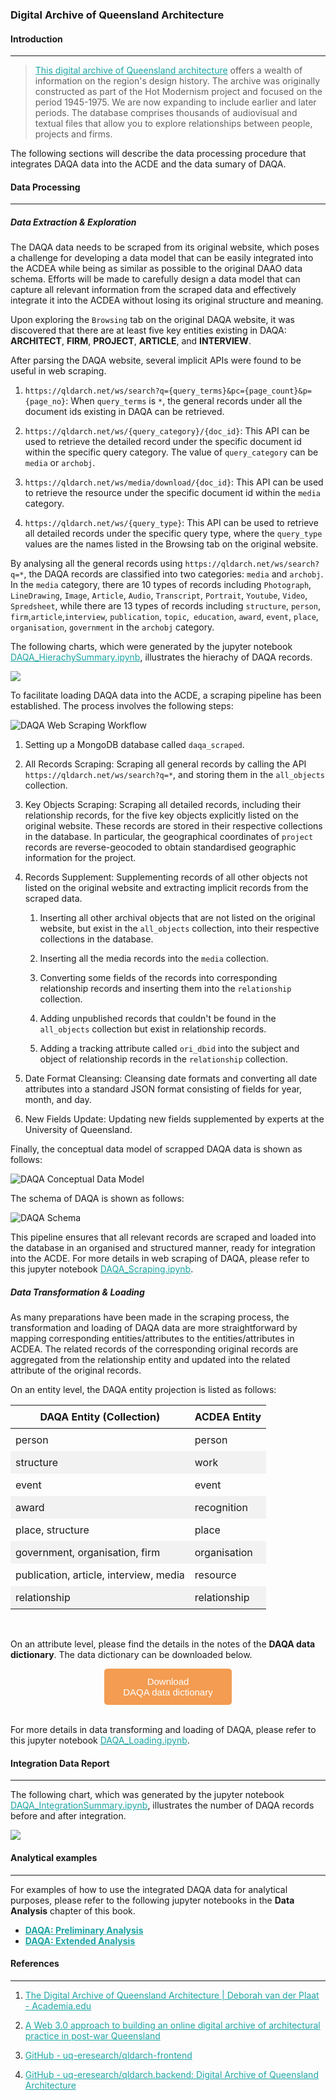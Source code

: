 ### Digital Archive of Queensland Architecture

#### Introduction
---
> [This digital archive of Queensland architecture](https://qldarch.net/) offers a wealth of information on the region's design history. The archive was originally constructed as part of the Hot Modernism project and focused on the period 1945-1975. We are now expanding to include earlier and later periods. The database comprises thousands of audiovisual and textual files that allow you to explore relationships between people, projects and firms.

The following sections will describe the data processing procedure that integrates DAQA data into the ACDE and the data sumary of DAQA.

#### Data Processing
---
##### Data Extraction & Exploration

The DAQA data needs to be scraped from its original website, which poses a challenge for developing a data model that can be easily integrated into the ACDEA while being as similar as possible to the original DAAO data schema. Efforts will be made to carefully design a data model that can capture all relevant information from the scraped data and effectively integrate it into the ACDEA without losing its original structure and meaning. 

Upon exploring the `Browsing` tab on the original DAQA website, it was discovered that there are at least five key entities existing in DAQA: **ARCHITECT**, **FIRM**, **PROJECT**, **ARTICLE**, and **INTERVIEW**.

After parsing the DAQA website, several implicit APIs were found to be useful in web scraping.

1. `https://qldarch.net/ws/search?q={query_terms}&pc={page_count}&p={page_no}`: When `query_terms` is `*`, the general records under all the document ids existing in DAQA can be retrieved.

2. `https://qldarch.net/ws/{query_category}/{doc_id}`: This API can be used to retrieve the detailed record under the specific document id within the specific query category. The value of `query_category` can be `media` or `archobj`.

3. `https://qldarch.net/ws/media/download/{doc_id}`: This API can be used to retrieve the resource under the specific document id within the `media` category. 

4. `https://qldarch.net/ws/{query_type}`: This API can be used to retrieve all detailed records under the specific query type, where the `query_type` values are the names listed in the Browsing tab on the original website.

By analysing all the general records using `https://qldarch.net/ws/search?q=*`, the DAQA records are classified into two categories: `media` and `archobj`. In the `media` category, there are 10 types of records including `Photograph`, `LineDrawing`, `Image`, `Article`, `Audio`, `Transcript`, `Portrait`, `Youtube`, `Video`, `Spredsheet`, while there are 13 types of records including `structure`, `person`, `firm`,`article`,`interview`, `publication`, `topic`,` education`, `award`, `event`, `place`, `organisation`, `government` in the `archobj` category.

The following charts, which were generated by the jupyter notebook [DAQA_HierachySummary.ipynb](https://github.com/acd-engine/jupyterbook/blob/main/integration%20notebooks/DAQA_HierachySummary.ipynb), illustrates the hierachy of DAQA records.
<br>

![](images/ivy_images/DAQA_Hierachy_Summary.png)
<br>

To facilitate loading DAQA data into the ACDE, a scraping pipeline has been established. The process involves the following steps:

![DAQA Web Scraping Workflow](images/ivy_images/DAQA_Web_Scraping.png)
<br>

1. Setting up a MongoDB database called `daqa_scraped`.

2. All Records Scraping: Scraping all general records by calling the API `https://qldarch.net/ws/search?q=*`, and storing them in the `all_objects` collection.

3. Key Objects Scraping: Scraping all detailed records, including their relationship records, for the five key objects explicitly listed on the original website. These records are stored in their respective collections in the database. In particular, the geographical coordinates of `project` records are reverse-geocoded to obtain standardised geographic information for the project.

4. Records Supplement: Supplementing records of all other objects not listed on the original website and extracting implicit records from the scraped data.
   
   1. Inserting all other archival objects that are not listed on the original website, but exist in the `all_objects` collection, into their respective collections in the database.
   
   2. Inserting all the media records into the `media` collection.
   
   3. Converting some fields of the records into corresponding relationship records and inserting them into the `relationship` collection.
   
   4. Adding unpublished records that couldn't be found in the `all_objects` collection but exist in relationship records.
   
   5. Adding a tracking attribute called `ori_dbid` into the subject and object of relationship records in the `relationship` collection.

5. Date Format Cleansing: Cleansing date formats and converting all date attributes into a standard JSON format consisting of fields for year, month, and day.

6. New Fields Update: Updating new fields supplemented by experts at the University of Queensland.

Finally, the conceptual data model of scrapped DAQA data is shown as follows:
<br>

![DAQA Conceptual Data Model](./images/ivy_images/DAQA_Conceptual_Data_Model.png)
<br>

The schema of DAQA is shown as follows:
<br>

![DAQA Schema](./images/ivy_images/DAQA_Schema.png)
<br>

This pipeline ensures that all relevant records are scraped and loaded into the database in an organised and structured manner, ready for integration into the ACDE. For more details in web scraping of DAQA, please refer to this jupyter notebook [DAQA_Scraping.ipynb](https://github.com/acd-engine/jupyterbook/blob/main/integration%20notebooks/DAQA_Scraping.ipynb).

##### Data Transformation & Loading

As many preparations have been made in the scraping process, the transformation and loading of DAQA data are more straightforward by mapping corresponding entities/attributes to the entities/attributes in ACDEA. The related records of the corresponding original records are aggregated from the relationship entity and updated into the related attribute of the original records.

On an entity level, the DAQA entity projection is listed as follows:

<style>
  /* CSS for zebra-striped table */
  table {
    border-collapse: collapse;
    width: 100%;
  }

  th, td {
    padding: 8px;
  }

  /* Zebra striping */
  tr:nth-child(even) {
    background-color: #f2f2f2;
  }
</style>

| DAQA Entity (Collection)               | ACDEA Entity |
| -------------------------------------- | ------------ |
| person                                 | person       |
| structure                              | work         |
| event                                  | event        |
| award                                  | recognition  |
| place, structure                       | place        |
| government, organisation, firm         | organisation |
| publication, article, interview, media | resource     |
| relationship                           | relationship |
<br>

On an attribute level, please find the details in the notes of the **DAQA data dictionary**. The data dictionary can be downloaded below. 

<!DOCTYPE html>
<html>
<head>
<meta name="viewport" content="width=device-width, initial-scale=1">
<!-- Add icon library -->
<link rel="stylesheet" href="https://cdnjs.cloudflare.com/ajax/libs/font-awesome/4.7.0/css/font-awesome.min.css">
<style>
.btn {
  background-color: #f39c52;
  border: none;
  color: white;
  padding: 12px 30px;
  cursor: pointer;
  font-size: 15px;
  border-radius: 5px; /* Make the button rounder */
}
</style>

</head>
<body>

<div style="text-align: center;">
	<button id="download-btn" class="btn"><i class="fa fa-download"></i> Download <br>DAQA data dictionary</button>
</div>

</body>
</html>

<script src="https://cdn.jsdelivr.net/npm/filesaver.js"></script>
<script>
  // Define the URL of the CSV file
  const csvUrl = "https://raw.githubusercontent.com/acd-engine/jupyterbook/master/data dictionaries/DAQA_Data_Dictionary.xlsx";
  
  // Add a click event listener to the button
  document.getElementById("download-btn").addEventListener("click", () => {
    // Load the CSV file from the URL using an XMLHttpRequest
    const xhr = new XMLHttpRequest();
    xhr.open("GET", csvUrl);
    xhr.responseType = "blob";
    xhr.onload = () => {
      // Save the Blob as a file with the given name
      saveAs(xhr.response, "DAQA_Data_Dictionary.xlsx");
    };
    xhr.send();
  });
</script>
<br>

For more details in data transforming and loading of DAQA, please refer to this jupyter notebook [DAQA_Loading.ipynb](https://github.com/acd-engine/jupyterbook/blob/main/integration%20notebooks/DAQA_Loading.ipynb).

#### Integration Data Report
---
The following chart, which was generated by the jupyter notebook [DAQA_IntegrationSummary.ipynb](https://github.com/acd-engine/jupyterbook/blob/main/integration%20notebooks/DAQA_IntegrationSummary.ipynb), illustrates the number of DAQA records before and after integration.
<br>

![](./images/ivy_images/DAQA_integration_summary.png)

#### Analytical examples
---
For examples of how to use the integrated DAQA data for analytical purposes, please refer to the following jupyter notebooks in the **Data Analysis** chapter of this book.
- [**DAQA: Preliminary Analysis**](https://acd-engine.github.io/jupyterbook/Analysis_DAQA_Part1.html)
- [**DAQA: Extended Analysis**](https://acd-engine.github.io/jupyterbook/Analysis_DAQA_Part2.html)


#### References
---
1. [The Digital Archive of Queensland Architecture | Deborah van der Plaat - Academia.edu](https://www.academia.edu/38956628/The_Digital_Archive_of_Queensland_Architecture)

2. [A Web 3.0 approach to building an online digital archive of architectural practice in post-war Queensland](http://ica2012.ica.org/files/pdf/Full%20papers%20upload/ica12Final00326.pdf)

3. [GitHub - uq-eresearch/qldarch-frontend](https://github.com/uq-eresearch/qldarch-frontend)

4. [GitHub - uq-eresearch/qldarch.backend: Digital Archive of Queensland Architecture](https://github.com/uq-eresearch/qldarch.backend)

<style>
  a {
    color: #1ea5a6 !important;
  }
</style>